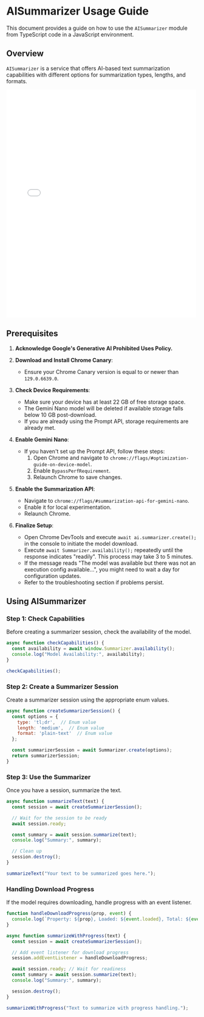 # AISummarizer Usage Guide

This document provides a guide on how to use the `AISummarizer` module from TypeScript code in a JavaScript environment.

## Overview

`AISummarizer` is a service that offers AI-based text summarization capabilities with different options for summarization types, lengths, and formats.

<iframe src="{{exampleSite.baseURL}}summary?inIframe=true"
style="border: none;"
width="99%" height="600"></iframe>


## Prerequisites

1. **Acknowledge Google's Generative AI Prohibited Uses Policy.**

2. **Download and Install Chrome Canary**:
   - Ensure your Chrome Canary version is equal to or newer than `129.0.6639.0`.

3. **Check Device Requirements**:
   - Make sure your device has at least 22 GB of free storage space.
   - The Gemini Nano model will be deleted if available storage falls below 10 GB post-download.
   - If you are already using the Prompt API, storage requirements are already met.

4. **Enable Gemini Nano**:
   - If you haven't set up the Prompt API, follow these steps:
      1. Open Chrome and navigate to `chrome://flags/#optimization-guide-on-device-model`.
      2. Enable `BypassPerfRequirement`.
      3. Relaunch Chrome to save changes.

5. **Enable the Summarization API**:
   - Navigate to `chrome://flags/#summarization-api-for-gemini-nano`.
   - Enable it for local experimentation.
   - Relaunch Chrome.

6. **Finalize Setup**:
   - Open Chrome DevTools and execute `await ai.summarizer.create();` in the console to initiate the model download.
   - Execute `await Summarizer.availability();` repeatedly until the response indicates "readily". This process may take 3 to 5 minutes.
   - If the message reads "The model was available but there was not an execution config available...", you might need to wait a day for configuration updates.
   - Refer to the troubleshooting section if problems persist.

## Using AISummarizer

### Step 1: Check Capabilities

Before creating a summarizer session, check the availability of the model.

```javascript
async function checkCapabilities() {
  const availability = await window.Summarizer.availability();
  console.log("Model Availability:", availability);
}

checkCapabilities();
```

### Step 2: Create a Summarizer Session

Create a summarizer session using the appropriate enum values.

```javascript
async function createSummarizerSession() {
  const options = {
    type: 'tl;dr',  // Enum value
    length: 'medium',  // Enum value
    format: 'plain-text'  // Enum value
  };

  const summarizerSession = await Summarizer.create(options);
  return summarizerSession;
}
```

### Step 3: Use the Summarizer

Once you have a session, summarize the text.

```javascript
async function summarizeText(text) {
  const session = await createSummarizerSession();

  // Wait for the session to be ready
  await session.ready;

  const summary = await session.summarize(text);
  console.log("Summary:", summary);

  // Clean up
  session.destroy();
}

summarizeText("Your text to be summarized goes here.");
```

### Handling Download Progress

If the model requires downloading, handle progress with an event listener.

```javascript
function handleDownloadProgress(prop, event) {
  console.log(`Property: ${prop}, Loaded: ${event.loaded}, Total: ${event.total}`);
}

async function summarizeWithProgress(text) {
  const session = await createSummarizerSession();

  // Add event listener for download progress
  session.addEventListener = handleDownloadProgress;

  await session.ready; // Wait for readiness
  const summary = await session.summarize(text);
  console.log("Summary:", summary);

  session.destroy();
}

summarizeWithProgress("Text to summarize with progress handling.");
```

